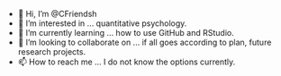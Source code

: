 - 👋 Hi, I’m @CFriendsh
- 👀 I’m interested in ... quantitative psychology. 
- 🌱 I’m currently learning ... how to use GitHub and RStudio.
- 💞️ I’m looking to collaborate on ... if all goes according to plan, future research projects.
- 📫 How to reach me ... I do not know the options currently.

<!---
CFriendsh/CFriendsh is a ✨ special ✨ repository because its `README.md` (this file) appears on your GitHub profile.
You can click the Preview link to take a look at your changes.
--->

